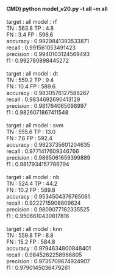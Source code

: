 <b>CMD) python model_v20.py -t all -m all</b>
<br><br>
target :         all    model :          rf<br>
TN :    563.8   TP :    4.8<br>
FN :    3.4     FP :    596.6<br>
accuracy :       0.9929841393533871<br>
recall :         0.991561053491423<br>
precision :      0.9940103124569493<br>
f1 :             0.992780898445272<br>
<br>
target :         all    model :          dt<br>
TN :    559.2   TP :    9.4<br>
FN :    10.4    FP :    589.6<br>
accuracy :       0.9830576127588267<br>
recall :         0.9834692690413129<br>
precision :      0.981764065098997<br>
f1 :             0.9826071867411548<br>
<br>
target :         all    model :          svm<br>
TN :    555.6   TP :    13.0<br>
FN :    7.6     FP :    592.4<br>
accuracy :       0.9823735601204635<br>
recall :         0.9771417609346766<br>
precision :      0.9865061659399889<br>
f1 :             0.9817934157786794<br>
<br>
target :         all    model :          nb<br>
TN :    524.4   TP :    44.2<br>
FN :    10.2    FP :    589.8<br>
accuracy :       0.9534504376765061<br>
recall :         0.9222715908809624<br>
precision :      0.9809077182335525<br>
f1 :             0.9506610430817816<br>
<br>
target :         all    model :          knn<br>
TN :    559.8   TP :    8.8<br>
FN :    15.2    FP :    584.8<br>
accuracy :       0.9794634800848401<br>
recall :         0.9845262258966805<br>
precision :      0.9735709674924907<br>
f1 :             0.9790145036479261<br>
